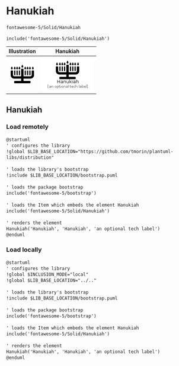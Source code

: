 # Hanukiah


```text
fontawesome-5/Solid/Hanukiah
```

```text
include('fontawesome-5/Solid/Hanukiah')
```



| Illustration | Hanukiah |
| :---: | :---: |
| ![illustration for Illustration](../../fontawesome-5/Solid/Hanukiah.png) | ![illustration for Hanukiah](../../fontawesome-5/Solid/Hanukiah.Local.png) |




## Hanukiah

### Load remotely
```plantuml
@startuml
' configures the library
!global $LIB_BASE_LOCATION="https://github.com/tmorin/plantuml-libs/distribution"

' loads the library's bootstrap
!include $LIB_BASE_LOCATION/bootstrap.puml

' loads the package bootstrap
include('fontawesome-5/bootstrap')

' loads the Item which embeds the element Hanukiah
include('fontawesome-5/Solid/Hanukiah')

' renders the element
Hanukiah('Hanukiah', 'Hanukiah', 'an optional tech label')
@enduml
```

### Load locally
```plantuml
@startuml
' configures the library
!global $INCLUSION_MODE="local"
!global $LIB_BASE_LOCATION="../.."

' loads the library's bootstrap
!include $LIB_BASE_LOCATION/bootstrap.puml

' loads the package bootstrap
include('fontawesome-5/bootstrap')

' loads the Item which embeds the element Hanukiah
include('fontawesome-5/Solid/Hanukiah')

' renders the element
Hanukiah('Hanukiah', 'Hanukiah', 'an optional tech label')
@enduml
```

